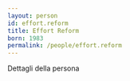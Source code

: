 ```yaml
---
layout: person
id: effort.reform
title: Effort Reform
born: 1983
permalink: /people/effort.reform
---
```


Dettagli della persona 